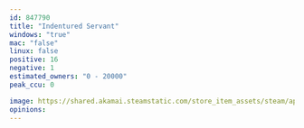 ```yaml
---
id: 847790
title: "Indentured Servant"
windows: "true"
mac: "false"
linux: false
positive: 16
negative: 1
estimated_owners: "0 - 20000"
peak_ccu: 0

image: https://shared.akamai.steamstatic.com/store_item_assets/steam/apps/847790/header.jpg?t=1528488215
opinions:
---
```

